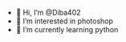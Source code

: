 - 👋 Hi, I’m @Diba402
- 👀 I’m interested in photoshop
- 🌱 I’m currently learning python
  

<!---
Diba402/Diba402 is a ✨ special ✨ repository because its `README.md` (this file) appears on your GitHub profile.
You can click the Preview link to take a look at your changes.
--->
